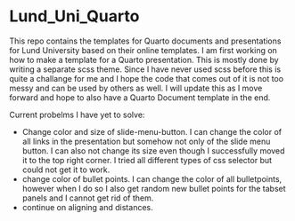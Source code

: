# Lund_Uni_Quarto
This repo contains the templates for Quarto documents and presentations for Lund University based on their online templates. 
I am first working on how to make a template for a Quarto presentation. This is mostly done by writing a separate scss theme. Since I have
never used scss before this is quite a challange for me and I hope the code that comes out of it is not too messy and can be used by others as well. 
I will update this as I move forward and hope to also have a Quarto Document template in the end.

Current probelms I have yet to solve:
- Change color and size of slide-menu-button. I can change the color of all links in the presentation but somehow not only of the slide menu button. I can also not change its size even though I successfully moved it to the top right corner. I tried all different types of css selector but could not get it to work.
- change color of bullet points. I can change the color of all  bulletpoints, however when I do so I also get random new bullet points for the tabset panels and I cannot get rid of them.
- continue on aligning and distances.
